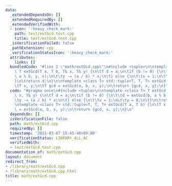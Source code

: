 ```yaml
---
data:
  _extendedDependsOn: []
  _extendedRequiredBy: []
  _extendedVerifiedWith:
  - icon: ':heavy_check_mark:'
    path: test/extGcd.test.cpp
    title: test/extGcd.test.cpp
  _isVerificationFailed: false
  _pathExtension: cpp
  _verificationStatusIcon: ':heavy_check_mark:'
  attributes:
    links: []
  bundledCode: "#line 2 \"math/extGcd.cpp\"\n#include <tuple>\n\ntemplate <class T>\
    \ T extGcd(T a, T b, T& x, T& y) {\n\tT d = a;\n\tif (b != 0) {\n\t\td = extGcd(b,\
    \ a % b, y, x);\n\t\ty -= (a / b) * x;\n\t} else {\n\t\tx = 1;\n\t\ty = 0;\n\t\
    }\n\treturn d;\n}\n\ntemplate <class T> std::tuple<T, T, T> extGcd(T a, T b) {\n\
    \tT x, y;\n\tT gcd = extGcd(a, b, x, y);\n\treturn {gcd, x, y};\n}\n"
  code: "#pragma once\n#include <tuple>\n\ntemplate <class T> T extGcd(T a, T b, T&\
    \ x, T& y) {\n\tT d = a;\n\tif (b != 0) {\n\t\td = extGcd(b, a % b, y, x);\n\t\
    \ty -= (a / b) * x;\n\t} else {\n\t\tx = 1;\n\t\ty = 0;\n\t}\n\treturn d;\n}\n\
    \ntemplate <class T> std::tuple<T, T, T> extGcd(T a, T b) {\n\tT x, y;\n\tT gcd\
    \ = extGcd(a, b, x, y);\n\treturn {gcd, x, y};\n}\n"
  dependsOn: []
  isVerificationFile: false
  path: math/extGcd.cpp
  requiredBy: []
  timestamp: '2021-03-07 15:45:48+09:00'
  verificationStatus: LIBRARY_ALL_AC
  verifiedWith:
  - test/extGcd.test.cpp
documentation_of: math/extGcd.cpp
layout: document
redirect_from:
- /library/math/extGcd.cpp
- /library/math/extGcd.cpp.html
title: math/extGcd.cpp
---
```

